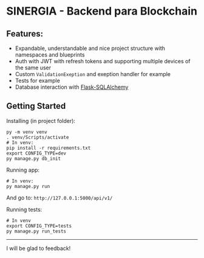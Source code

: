 # SINERGIA - Backend para Blockchain



Features:
-------
 - Expandable, understandable and nice project structure with namespaces and blueprints
 - Auth with JWT with refresh tokens and supporting multiple devices of the same user
 - Custom `ValidationExeption` and exeption handler for example
 - Tests for example
 - Database interaction with [Flask-SQLAlchemy](http://flask-sqlalchemy.pocoo.org/2.3/)

## Getting Started

Installing (in project folder):

    py -m venv venv
    . venv/Scripts/activate
    # In venv:
    pip install -r requirements.txt
    export CONFIG_TYPE=dev
    py manage.py db_init


Running app:

    # In venv:
    py manage.py run

 And go to: `http://127.0.0.1:5000/api/v1/`

Running tests:

    # In venv
    export CONFIG_TYPE=tests
    py manage.py run_tests

----------
I will be glad to feedback!